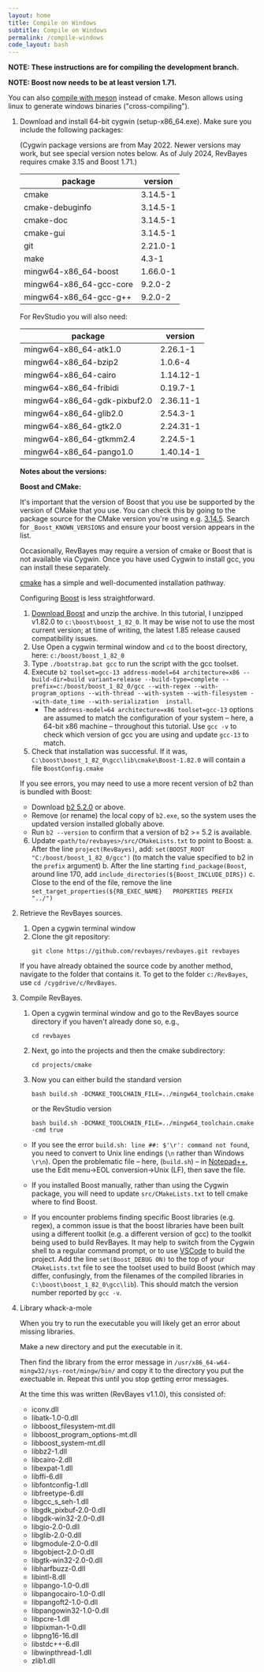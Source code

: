 ```yaml
---
layout: home
title: Compile on Windows
subtitle: Compile on Windows
permalink: /compile-windows
code_layout: bash
---
```


**NOTE: These instructions are for compiling the development branch.**

**NOTE: Boost now needs to be at least version 1.71.**

You can also [compile with meson](https://github.com/revbayes/revbayes/blob/development/projects/meson/README.md) instead of cmake.  Meson allows using linux to generate windows binaries ("cross-compiling").

1. Download and install 64-bit cygwin (setup-x86_64.exe). Make sure you include the following packages:

    (Cygwin package versions are from May 2022. Newer versions may work, but see special version notes below.  As of July 2024, RevBayes requires cmake 3.15 and Boost 1.71.)

    | package                 | version   | 
    |-------------------------|-----------| 
    | cmake                   | 3.14.5-1  | 
    | cmake-debuginfo         | 3.14.5-1  | 
    | cmake-doc               | 3.14.5-1  | 
    | cmake-gui               | 3.14.5-1  | 
    | git                     | 2.21.0-1  | 
    | make                    | 4.3-1     | 
    | mingw64-x86_64-boost    | 1.66.0-1  | 
    | mingw64-x86_64-gcc-core | 9.2.0-2   | 
    | mingw64-x86_64-gcc-g++  | 9.2.0-2   | 


    For RevStudio you will also need:

    | package                      | version   | 
    |------------------------------|-----------| 
    | mingw64-x86_64-atk1.0        | 2.26.1-1  | 
    | mingw64-x86_64-bzip2         | 1.0.6-4   | 
    | mingw64-x86_64-cairo         | 1.14.12-1 | 
    | mingw64-x86_64-fribidi       | 0.19.7-1  | 
    | mingw64-x86_64-gdk-pixbuf2.0 | 2.36.11-1 | 
    | mingw64-x86_64-glib2.0       | 2.54.3-1  | 
    | mingw64-x86_64-gtk2.0        | 2.24.31-1 | 
    | mingw64-x86_64-gtkmm2.4      | 2.24.5-1  | 
    | mingw64-x86_64-pango1.0      | 1.40.14-1 | 


    **Notes about the versions:**

    **Boost and CMake:**

    It's important that the version of Boost that you use be supported by the version of CMake that you use. You can check this by going to the package source for the CMake version you're using e.g. [3.14.5](https://github.com/Kitware/CMake/blob/v3.14.5/Modules/FindBoost.cmake). Search for `_Boost_KNOWN_VERSIONS` and ensure your boost version appears in the list.
    
    Occasionally, RevBayes may require a version of cmake or Boost that is not available via Cygwin.
    Once you have used Cygwin to install gcc, you can install these separately.
    
    [cmake](https://cmake.org/download) has a simple and well-documented installation pathway.
    
    Configuring [Boost](https://www.boost.org/) is less straightforward.
    
    1. [Download Boost](https://www.boost.org/users/download/) and unzip the archive.  In this tutorial, I unzipped v1.82.0 to `c:\boost\boost_1_82_0`.  It may be wise not to use the most current version; at time of writing, the latest 1.85 release caused compatibility issues.
    2. Use Open a cygwin terminal window and `cd` to the boost directory, here: `c:/boost/boost_1_82_0`
    3. Type `./bootstrap.bat gcc` to run the script with the gcc toolset.
    4. Execute `b2 toolset=gcc-13 address-model=64 architecture=x86 --build-dir=build variant=release --build-type=complete --prefix=c:/boost/boost_1_82_0/gcc --with-regex --with-program_options --with-thread --with-system --with-filesystem --with-date_time --with-serialization  install`.
       - The `address-model=64 architecture=x86 toolset=gcc-13` options are assumed to match the configuration of your system – here, a 64-bit x86 machine – throughout this tutorial.  Use `gcc -v` to check which version of gcc you are using and update `gcc-13` to match.
    5. Check that installation was successful.  If it was, `C:\boost\boost_1_82_0\gcc\lib\cmake\Boost-1.82.0` will contain a file `BoostConfig.cmake`
    
    If you see errors, you may need to use a more recent version of b2 than is bundled with Boost:
    - Download [b2 5.2.0](https://github.com/bfgroup/b2/releases) or above.
    - Remove (or rename) the local copy of `b2.exe`, so the system uses the updated version installed globally above.
    - Run `b2 --version` to confirm that a version of b2 >= 5.2 is available.
    
    6. Update `<path/to/revbayes>/src/CMakeLists.txt` to point to Boost:
      a. After the line `project(RevBayes)`, add:
         `set(BOOST_ROOT "C:/boost/boost_1_82_0/gcc")` 
         (to match the value specified to b2 in the `prefix` argument)
      b. After the  line starting `find_package(Boost`, around line 170,
         add `include_directories(${Boost_INCLUDE_DIRS})`
      c. Close to the end of the file, remove the line
         `set_target_properties(${RB_EXEC_NAME}   PROPERTIES PREFIX "../")`

2. Retrieve the RevBayes sources.

    1. Open a cygwin terminal window
    2. Clone the git repository:
        ```
        git clone https://github.com/revbayes/revbayes.git revbayes
        ```
        
    If you have already obtained the source code by another method, 
    navigate to the folder that contains it.  To get to the folder `c:/RevBayes`,
    use `cd /cygdrive/c/RevBayes`.

3. Compile RevBayes.

    1. Open a cygwin terminal window and go to the RevBayes source directory if you haven't already done so, e.g., 
        ```
        cd revbayes
        ```
    2. Next, go into the projects and then the cmake subdirectory: 
        ```
        cd projects/cmake
        ```
    3. Now you can either build the standard version
        ```
        bash build.sh -DCMAKE_TOOLCHAIN_FILE=../mingw64_toolchain.cmake
        ```
        or the RevStudio version
        ```
        bash build.sh -DCMAKE_TOOLCHAIN_FILE=../mingw64_toolchain.cmake -cmd true
        ```
        
    - If you see the error `build.sh: line ##: $'\r': command not found`,
    you need to convert to Unix line endings (`\n` rather than Windows `\r\n`).
    Open the problematic file – here, (`build.sh`) –
    in [Notepad++](https://notepad-plus-plus.org/),
    use the Edit menu→EOL conversion→Unix (LF),
    then save the file.
        
    - If you installed Boost manually, rather than using the Cygwin package, 
    you will need to update `src/CMakeLists.txt` to tell cmake where to 
    find Boost.
    
    - If you encounter problems finding specific Boost libraries (e.g. regex),
      a common issue is that the boost libraries have been built using a 
      different toolkit (e.g. a different version of gcc) to the toolkit being
      used to build RevBayes.
      It may help to switch from the Cygwin shell to a regular command prompt,
      or to use [VSCode](https://revbayes.github.io/developer/setup/#vscode)
      to build the project.
      Add the line `set(Boost_DEBUG ON)` to the top of your `CMakeLists.txt` file
      to see the toolset used to build Boost (which may differ, confusingly, from
      the filenames of the compiled libraries in `C:\boost\boost_1_82_0\gcc\lib`).
      This should match the version number reported by `gcc -v`.

4. Library whack-a-mole

    When you try to run the executable you will likely get an error about missing libraries. 

    Make a new directory and put the executable in it. 

    Then find the library from the error message in `/usr/x86_64-w64-mingw32/sys-root/mingw/bin/` and copy it to the directory you put the exectuable in. Repeat this until you stop getting error messages. 

    At the time this was written (RevBayes v1.1.0), this consisted of:

    * iconv.dll
    * libatk-1.0-0.dll
    * libboost_filesystem-mt.dll
    * libboost_program_options-mt.dll
    * libboost_system-mt.dll
    * libbz2-1.dll
    * libcairo-2.dll
    * libexpat-1.dll
    * libffi-6.dll
    * libfontconfig-1.dll
    * libfreetype-6.dll
    * libgcc_s_seh-1.dll
    * libgdk_pixbuf-2.0-0.dll
    * libgdk-win32-2.0-0.dll
    * libgio-2.0-0.dll
    * libglib-2.0-0.dll
    * libgmodule-2.0-0.dll
    * libgobject-2.0-0.dll
    * libgtk-win32-2.0-0.dll
    * libharfbuzz-0.dll
    * libintl-8.dll
    * libpango-1.0-0.dll
    * libpangocairo-1.0-0.dll
    * libpangoft2-1.0-0.dll
    * libpangowin32-1.0-0.dll
    * libpcre-1.dll
    * libpixman-1-0.dll
    * libpng16-16.dll
    * libstdc++-6.dll
    * libwinpthread-1.dll
    * zlib1.dll
